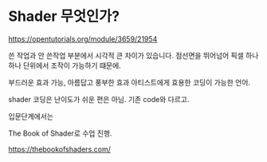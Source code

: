 <h1>Shader 무엇인가?</h1>

https://opentutorials.org/module/3659/21954

쓴 작업과 안 쓴작업 부분에서 시각적 큰 차이가 있습니다.
점선면을 뛰어넘어 픽셀 하나하나 단위에서 조작이 가능하기 떄문에.

부드러운 효과 가능, 아름답고 풍부한 효과 아티스트에게 효용한 코딩이 가능한 언어.

shader 코딩은 난이도가 쉬운 편은 아님.
기존 code와 다르고.

입문단계에서는

The Book of Shader로 수업 진행.

https://thebookofshaders.com/

